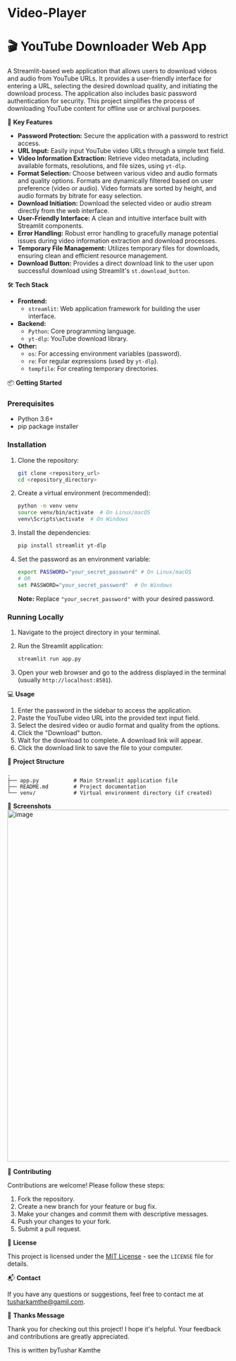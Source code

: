 # Video-Player


# 🎬 YouTube Downloader Web App

A Streamlit-based web application that allows users to download videos and audio from YouTube URLs. It provides a user-friendly interface for entering a URL, selecting the desired download quality, and initiating the download process. The application also includes basic password authentication for security. This project simplifies the process of downloading YouTube content for offline use or archival purposes.

🚀 **Key Features**

*   **Password Protection:** Secure the application with a password to restrict access.
*   **URL Input:** Easily input YouTube video URLs through a simple text field.
*   **Video Information Extraction:** Retrieve video metadata, including available formats, resolutions, and file sizes, using `yt-dlp`.
*   **Format Selection:** Choose between various video and audio formats and quality options. Formats are dynamically filtered based on user preference (video or audio). Video formats are sorted by height, and audio formats by bitrate for easy selection.
*   **Download Initiation:** Download the selected video or audio stream directly from the web interface.
*   **User-Friendly Interface:** A clean and intuitive interface built with Streamlit components.
*   **Error Handling:** Robust error handling to gracefully manage potential issues during video information extraction and download processes.
*   **Temporary File Management:** Utilizes temporary files for downloads, ensuring clean and efficient resource management.
*   **Download Button:** Provides a direct download link to the user upon successful download using Streamlit's `st.download_button`.

🛠️ **Tech Stack**

*   **Frontend:**
    *   `streamlit`: Web application framework for building the user interface.
*   **Backend:**
    *   `Python`: Core programming language.
    *   `yt-dlp`: YouTube download library.
*   **Other:**
    *   `os`: For accessing environment variables (password).
    *   `re`: For regular expressions (used by `yt-dlp`).
    *   `tempfile`: For creating temporary directories.

📦 **Getting Started**

### Prerequisites

*   Python 3.6+
*   pip package installer

### Installation

1.  Clone the repository:

    ```bash
    git clone <repository_url>
    cd <repository_directory>
    ```

2.  Create a virtual environment (recommended):

    ```bash
    python -m venv venv
    source venv/bin/activate  # On Linux/macOS
    venv\Scripts\activate  # On Windows
    ```

3.  Install the dependencies:

    ```bash
    pip install streamlit yt-dlp
    ```

4.  Set the password as an environment variable:

    ```bash
    export PASSWORD="your_secret_password" # On Linux/macOS
    # OR
    set PASSWORD="your_secret_password"  # On Windows
    ```

    **Note:** Replace `"your_secret_password"` with your desired password.

### Running Locally

1.  Navigate to the project directory in your terminal.
2.  Run the Streamlit application:

    ```bash
    streamlit run app.py
    ```

3.  Open your web browser and go to the address displayed in the terminal (usually `http://localhost:8501`).

💻 **Usage**

1.  Enter the password in the sidebar to access the application.
2.  Paste the YouTube video URL into the provided text input field.
3.  Select the desired video or audio format and quality from the options.
4.  Click the "Download" button.
5.  Wait for the download to complete. A download link will appear.
6.  Click the download link to save the file to your computer.

📂 **Project Structure**

```
.
├── app.py           # Main Streamlit application file
├── README.md        # Project documentation
└── venv/            # Virtual environment directory (if created)
```

📸 **Screenshots**
<img width="1905" height="798" alt="image" src="https://github.com/user-attachments/assets/768c5906-dbe9-4838-923b-49c6631d8ef3" />



🤝 **Contributing**

Contributions are welcome! Please follow these steps:

1.  Fork the repository.
2.  Create a new branch for your feature or bug fix.
3.  Make your changes and commit them with descriptive messages.
4.  Push your changes to your fork.
5.  Submit a pull request.

📝 **License**

This project is licensed under the [MIT License](LICENSE) - see the `LICENSE` file for details.

📬 **Contact**

If you have any questions or suggestions, feel free to contact me at [tusharkamthe@gamil.com](mailto:tusharkamthe@gamil.com.com).

💖 **Thanks Message**

Thank you for checking out this project! I hope it's helpful. Your feedback and contributions are greatly appreciated.

This is written byTushar Kamthe
